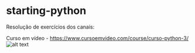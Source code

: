 # starting-python

Resolução de exercícios dos canais:

Curso em vídeo - https://www.cursoemvideo.com/course/curso-python-3/
![alt text](http://https://scontent-gru2-1.xx.fbcdn.net/v/t1.0-9/29572283_371717753308139_3482436091204323430_n.jpg?_nc_cat=0&_nc_eui2=AeFjgRkD-tImda3MTQ-IoARTJPhzOfizotZGxyVLkkJGHaPpXniwDsAaFCzsLJrrKhlD36bFKqJEqh1Ba02U6lrt5EEXryagY92TPQrAIN6NpA&oh=55c1174aca12277a407b5bb796249d8d&oe=5BAEE7FE)

